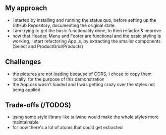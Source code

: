 ## My approach
- I started by installing and running the status quo, before setting up the GitHub Repository, documenting the original state.
- I am trying to get the basic functionality done, to then refactor & improve
- now that Header, Menu and Footer are functional and the basic styling is working, I start refactoring App.js, by extracting the smaller components (Select and ProductGrid/Products)

## Challenges
- the pictures are not loading because of CORS, I chose to copy them locally, for the purpose of this demonstration
- the App.css wasn't loaded and I was getting crazy over the styles not being applied

## Trade-offs (/TODOS)
- using some style library like tailwind would make the whole styles more maintainable
- for now there's a lot of atoms that could get extracted